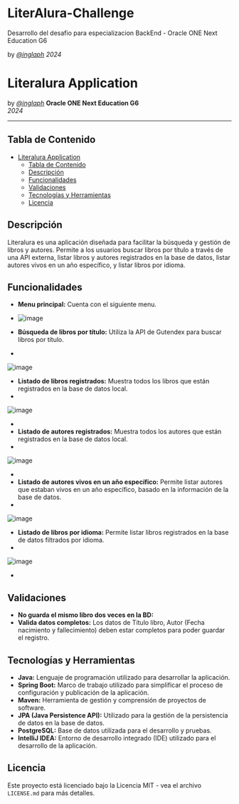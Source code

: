 # LiterAlura-Challenge
Desarrollo del desafio para especializacion BackEnd - Oracle ONE Next Education G6

by [*@inglaph*](https://github.com/Inglaph)
*2024*
# Literalura Application

by [*@inglaph*](https://github.com/Inglaph)
**Oracle ONE Next Education G6**  
*2024*

___
## Tabla de Contenido

- [Literalura Application](#literalura-application)
  - [Tabla de Contenido](#tabla-de-contenido)
  - [Descripción](#descripción)
  - [Funcionalidades](#funcionalidades)
  - [Validaciones](#validaciones)
  - [Tecnologías y Herramientas](#tecnologías-y-herramientas)
  - [Licencia](#licencia)

## Descripción
Literalura es una aplicación diseñada para facilitar la búsqueda y gestión de libros y autores. Permite a los usuarios buscar libros por título a través de una API externa, listar libros y autores registrados en la base de datos, listar autores vivos en un año específico, y listar libros por idioma.

## Funcionalidades
- **Menu principal:** Cuenta con el siguiente menu.
- 
  ![image](https://github.com/Inglaph/LiterAlura-Challenge/assets/86210091/30949079-a457-45fc-8aea-dd35aeb0717b)


- **Búsqueda de libros por título:** Utiliza la API de Gutendex para buscar libros por título.
- 
![image](https://github.com/Inglaph/LiterAlura-Challenge/assets/86210091/e383f918-1211-4dcf-bc8b-ded01290ed11)


- **Listado de libros registrados:** Muestra todos los libros que están registrados en la base de datos local.
- 
![image](https://github.com/Inglaph/LiterAlura-Challenge/assets/86210091/87c8ec98-6ae9-4a35-957a-846cb7eee11d)


- 
- **Listado de autores registrados:** Muestra todos los autores que están registrados en la base de datos local.
- 
![image](https://github.com/Inglaph/LiterAlura-Challenge/assets/86210091/f82183e6-6679-4a87-be78-e56078997c27)

- 
- **Listado de autores vivos en un año específico:** Permite listar autores que estaban vivos en un año específico, basado en la información de la base de datos.
- 
![image](https://github.com/Inglaph/LiterAlura-Challenge/assets/86210091/1a0d6d21-ebb9-4185-8b6c-9fbabcfa08b3)

- **Listado de libros por idioma:** Permite listar libros registrados en la base de datos filtrados por idioma.
- 
 ![image](https://github.com/Inglaph/LiterAlura-Challenge/assets/86210091/44e9d46c-0a43-445b-a87c-68c814c6c2a5)

- 

## Validaciones
- **No guarda el mismo libro dos veces en la BD:**
- **Valida datos completos:** Los datos de Titulo libro, Autor (Fecha nacimiento y fallecimiento) deben estar completos para poder guardar el registro.



## Tecnologías y Herramientas
- **Java:** Lenguaje de programación utilizado para desarrollar la aplicación.
- **Spring Boot:** Marco de trabajo utilizado para simplificar el proceso de configuración y publicación de la aplicación.
- **Maven:** Herramienta de gestión y comprensión de proyectos de software.
- **JPA (Java Persistence API):** Utilizado para la gestión de la persistencia de datos en la base de datos.
- **PostgreSQL:** Base de datos utilizada para el desarrollo y pruebas.
- **IntelliJ IDEA:** Entorno de desarrollo integrado (IDE) utilizado para el desarrollo de la aplicación.


## Licencia
Este proyecto está licenciado bajo la Licencia MIT - vea el archivo `LICENSE.md` para más detalles.
